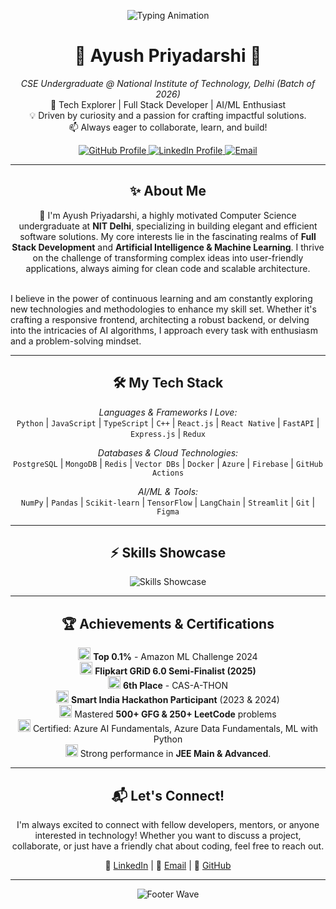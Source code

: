 <!-- Section: Header with Typing Animation -->
<p align="center">
  <img src="https://readme-typing-svg.demolab.com/?lines=Hello+World%21+I%27m+Ayush+Priyadarshi;Building+Dreams+with+Code+%F0%9F%92%BB;Passionate+about+AI+%26+Full+Stack;Let%27s+Connect%21+%F0%9F%91%8B&center=true&size=32&color=0,0,128&bold=true&width=500&height=100" alt="Typing Animation" />

</p>

<!-- Section: Introduction & About Me -->
<h1 align="center">🌟 Ayush Priyadarshi 🌟</h1>
<p align="center">
  <em>CSE Undergraduate @ National Institute of Technology, Delhi (Batch of 2026)</em><br/>
  🚀 Tech Explorer | Full Stack Developer | AI/ML Enthusiast<br/>
  💡 Driven by curiosity and a passion for crafting impactful solutions.<br/>
  📫 Always eager to collaborate, learn, and build!
</p>

<!-- Section: Quick Intro / Highlights -->
<div align="center">
  <a href="https://github.com/geekAyush123">
    <img src="https://img.shields.io/badge/GitHub-geekAyush123-informational?style=flat&logo=github&logoColor=white" alt="GitHub Profile"/>
  </a>
  <a href="https://www.linkedin.com/in/ayush-priyadarshi-9481b9282/">
    <img src="https://img.shields.io/badge/LinkedIn-AyushPriyadarshi-blue?style=flat&logo=linkedin&logoColor=white" alt="LinkedIn Profile"/>
  </a>
  <a href="mailto:ayushpriye2105@gmail.com">
    <img src="https://img.shields.io/badge/Email-ayushpriye2105@gmail.com-lightgray?style=flat&logo=gmail&logoColor=red" alt="Email"/>
  </a>
</div>

---

<!-- Section: About Me (More Detailed) -->
<h2 align="center">✨ About Me</h2>

<p align="center">
  👋 I'm Ayush Priyadarshi, a highly motivated Computer Science undergraduate at <strong>NIT Delhi</strong>, specializing in building elegant and efficient software solutions. My core interests lie in the fascinating realms of <strong>Full Stack Development</strong> and <strong>Artificial Intelligence & Machine Learning</strong>. I thrive on the challenge of transforming complex ideas into user-friendly applications, always aiming for clean code and scalable architecture.<br/><br/>
  
  I believe in the power of continuous learning and am constantly exploring new technologies and methodologies to enhance my skill set. Whether it's crafting a responsive frontend, architecting a robust backend, or delving into the intricacies of AI algorithms, I approach every task with enthusiasm and a problem-solving mindset.
</p>

---

<!-- Section: Skills - Categorized -->
<h2 align="center">🛠️ My Tech Stack</h2>

<p align="center">
  <em>Languages & Frameworks I Love:</em><br/>
  <code>Python</code> | <code>JavaScript</code> | <code>TypeScript</code> | <code>C++</code> | <code>React.js</code> | <code>React Native</code> | <code>FastAPI</code> | <code>Express.js</code> | <code>Redux</code>
</p>

<p align="center">
  <em>Databases & Cloud Technologies:</em><br/>
  <code>PostgreSQL</code> | <code>MongoDB</code> | <code>Redis</code> | <code>Vector DBs</code> | <code>Docker</code> | <code>Azure</code> | <code>Firebase</code> | <code>GitHub Actions</code>
</p>

<p align="center">
  <em>AI/ML & Tools:</em><br/>
  <code>NumPy</code> | <code>Pandas</code> | <code>Scikit-learn</code> | <code>TensorFlow</code> | <code>LangChain</code> | <code>Streamlit</code> | <code>Git</code> | <code>Figma</code>
</p>

---

<!-- Section: Visual Skills Showcase -->
<h2 align="center">⚡ Skills Showcase</h2>

<p align="center">
  <!-- Using skillicons.dev for a dynamic and attractive skill representation -->
  <img src="https://skillicons.dev/icons?i=python,cpp,js,ts,react,redux,fastapi,express,html,css,tailwind,materialui,postgres,mongodb,docker,azure,git,figma,githubactions,firebase,tensorflow,sklearn,langchain,nextjs,vscode,linux&perline=8" alt="Skills Showcase" />
</p>

---

<!-- Section: Achievements & Recognitions -->
<h2 align="center">🏆 Achievements & Certifications</h2>

<p align="center">
  <img src="https://custom-icon-set.iconify.design/fluent-mdl2/trophy.svg" width="20px"/> <strong>Top 0.1%</strong> - Amazon ML Challenge 2024<br/>
  <img src="https://custom-icon-set.iconify.design/tabler/trophy.svg" width="20px"/> <strong>Flipkart GRiD 6.0 Semi-Finalist (2025)</strong><br/>
  <img src="https://custom-icon-set.iconify.design/carbon/trophy.svg" width="20px"/> <strong>6th Place</strong> - CAS-A-THON<br/>
  <img src="https://custom-icon-set.iconify.design/mi/award.svg" width="20px"/> <strong>Smart India Hackathon Participant</strong> (2023 & 2024)<br/>
  <img src="https://custom-icon-set.iconify.design/iconoir/code-checking-script.svg" width="20px"/> Mastered <strong>500+ GFG & 250+ LeetCode</strong> problems<br/>
  <img src="https://custom-icon-set.iconify.design/clarity/certificate-solid.svg" width="20px"/> Certified: Azure AI Fundamentals, Azure Data Fundamentals, ML with Python<br/>
  <img src="https://custom-icon-set.iconify.design/logos/jugendforum-lange-eiche.svg" width="20px"/> Strong performance in <strong>JEE Main & Advanced</strong>.
</p>

---

<!-- Section: Call to Action / Connect -->
<h2 align="center">📬 Let's Connect!</h2>

<p align="center">
  I'm always excited to connect with fellow developers, mentors, or anyone interested in technology! Whether you want to discuss a project, collaborate, or just have a friendly chat about coding, feel free to reach out.
</p>
<p align="center">
  🔗 <a href="https://www.linkedin.com/in/ayush-priyadarshi-9481b9282/" target="_blank">LinkedIn</a> | 📧 <a href="mailto:ayushpriye2105@gmail.com">Email</a> | 🚀 <a href="https://github.com/geekAyush123" target="_blank">GitHub</a>
</p>

---

<!-- Section: Footer - Dynamic Wave/Design -->
<div align="center">
  <img src="https://capsule-render.vercel.app/api?type=wave&color=0:58A6FF,100:41D1FF&height=150§ion=footer&text=Keep+Exploring%2C+Keep+Building+%F0%9F%92%BB&fontAlign=8&fontSize=24" alt="Footer Wave"/>
</div>
